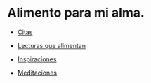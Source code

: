 # Alimento para mi alma.

* [Citas](./Citas.md)

* [Lecturas que alimentan](./Lecturas.md)

* [Inspiraciones](./Inspiraciones.md)

* [Meditaciones](Meditaciones.md)
